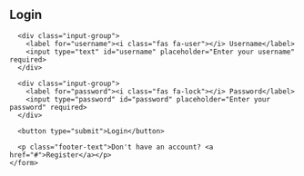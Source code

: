 <!DOCTYPE html>
<html lang="en">
<head>
  <meta charset="UTF-8" />
  <meta name="viewport" content="width=device-width, initial-scale=1.0" />
  <title>Login Page</title>
  <link rel="stylesheet" href="style.css" />
  <link href="https://cdnjs.cloudflare.com/ajax/libs/font-awesome/6.5.0/css/all.min.css" rel="stylesheet">
</head>
<body>
  <div class="login-container">
    <form class="login-form">
      <h2><i class="fas fa-user-circle"></i> Login</h2>

      <div class="input-group">
        <label for="username"><i class="fas fa-user"></i> Username</label>
        <input type="text" id="username" placeholder="Enter your username" required>
      </div>

      <div class="input-group">
        <label for="password"><i class="fas fa-lock"></i> Password</label>
        <input type="password" id="password" placeholder="Enter your password" required>
      </div>

      <button type="submit">Login</button>

      <p class="footer-text">Don't have an account? <a href="#">Register</a></p>
    </form>
  </div>
</body>
</html>
 

